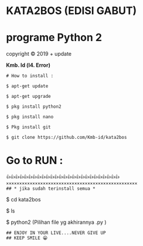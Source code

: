# KATA2BOS (EDISI GABUT)

# programe Python 2

 copyright © 2019 + update

<b>Kmb. Id (l4. Error)</b>
```
# How to install :

$ apt-get update

$ apt-get upgrade

$ pkg install python2

$ pkg install nano

$ Pkg install git

$ git clone https://github.com/Kmb-id/kata2bos

```
# Go to RUN :

```
👍👍👍👍👍👍👍👍👍👍👍👍👍👍👍👍👍👍👍👍👍👍👍👍👍👍
××××××××××××××××××××××××××××××××××××××××××××××××××
## * jika sudah terinstall semua *

```
$ cd kata2bos

$ ls

$ python2 (Pilihan file yg akhirannya .py )
```
## ENJOY IN YOUR LIVE....NEVER GIVE UP
## KEEP SMILE 😁

